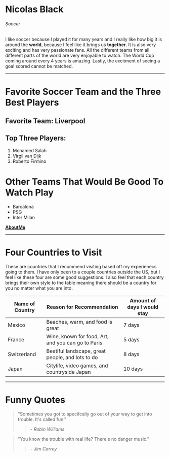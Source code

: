 # Nicolas Black
###### Soccer
I like soccer because I played it for many years and I really like how big it is around the **world**,
because I feel like it brings us **together**. It is also very exciting and has very passionate fans. All the different teams from all different parts of the world are very enjoyable to watch. The World Cup coming around every 4 years is amazing. Lastly, the excitment of seeing a goal scored cannot be matched.

---

# Favorite Soccer Team and the Three Best Players
## Favorite Team: Liverpool
## Top Three Players:
1. Mohamed Salah
2. Virgil van Dijk
3. Roberto Firmino

# Other Teams That Would Be Good To Watch Play
* Barcalona
* PSG
* Inter Milan

**[AboutMe](AboutMe.md)**

---
# Four Countries to Visit
These are countries that I recommend visiting based off my experienecs going to them. I have only been to a couple countries outside the US, but I feel like these four are some good suggestions. I also feel that each country brings their own style to the table meaning there should be a country for you no matter what you are into.

| Name of Country | Reason for Recommendation | Amount of days I would stay |
| --- | --- | --- |
| Mexico | Beaches, warm, and food is great | 7 days |
| France | Wine, known for food, Art, and you can go to Paris | 5 days |
| Switzerland | Beatiful landscape, great people, and lots to do | 8 days |
| Japan | Citylife, video games, and countryside Japan | 10 days |

---
# Funny Quotes
> "Sometimes you got to specifcally go out of your way to get into trouble. It's called fun."
>>*- Robin Williams*

> "You know the trouble with real life? There's no danger music."
>>*- Jim Carrey*
